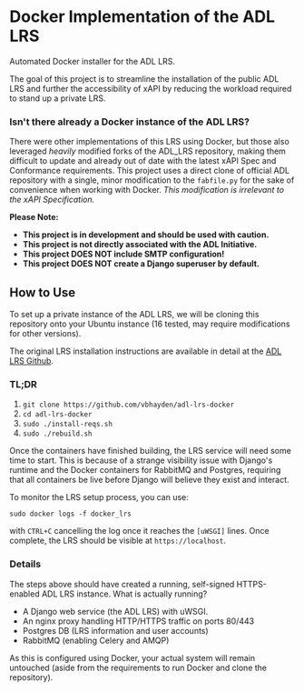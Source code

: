 Docker Implementation of the ADL LRS
=================
Automated Docker installer for the ADL LRS.

The goal of this project is to streamline the installation of the public ADL LRS and further the accessibility of xAPI by reducing the workload required to stand up a private LRS.  

### Isn't there already a Docker instance of the ADL LRS? 
There were other implementations of this LRS using Docker, but those also leveraged *heavily* modified forks of the ADL_LRS repository, making them difficult to update and already out of date with the latest xAPI Spec and Conformance requirements.  This project uses a direct clone of official ADL repository with a single, minor modification to the `fabfile.py` for the sake of convenience when working with Docker.  *This modification is irrelevant to the xAPI Specification.*

**Please Note:**
- **This project is in development and should be used with caution.**
- **This project is not directly associated with the ADL Initiative.**
- **This project DOES NOT include SMTP configuration!**
- **This project DOES NOT create a Django superuser by default.**

## How to Use
To set up a private instance of the ADL LRS, we will be cloning this repository onto your Ubuntu instance (16 tested, may require modifications for other versions).

The original LRS installation instructions are available in detail at the [ADL LRS Github](https://github.com/adlnet/ADL_LRS).  

### TL;DR
1. `git clone https://github.com/vbhayden/adl-lrs-docker`
1. `cd adl-lrs-docker`
1. `sudo ./install-reqs.sh`
1. `sudo ./rebuild.sh`

Once the containers have finished building, the LRS service will need some time to start.  This is because of a strange visibility issue with Django's runtime and the Docker containers for RabbitMQ and Postgres, requiring that all containers be live before Django will believe they exist and interact.

To monitor the LRS setup process, you can use:
```
sudo docker logs -f docker_lrs
```
with `CTRL+C` cancelling the log once it reaches the `[uWSGI]` lines.  Once complete, the LRS should be visible at `https://localhost`.


### Details
The steps above should have created a running, self-signed HTTPS-enabled ADL LRS instance.  What is actually running?
- A Django web service (the ADL LRS) with uWSGI.
- An nginx proxy handling HTTP/HTTPS traffic on ports 80/443
- Postgres DB (LRS information and user accounts)
- RabbitMQ (enabling Celery and AMQP)

As this is configured using Docker, your actual system will remain untouched (aside from the requirements to run Docker and clone the repository).
